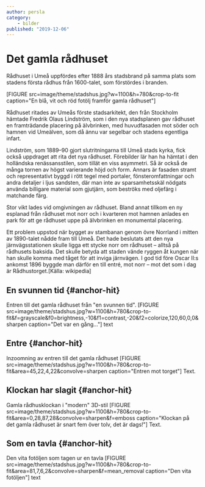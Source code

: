 ```yaml
---
author: persla
category:
    - bilder
published: "2019-12-06"
---
```

Det gamla rådhuset
==================================

Rådhuset i Umeå uppfördes efter 1888 års stadsbrand på samma plats som stadens första rådhus från 1600-talet, som förstördes i branden.

[FIGURE src=image/theme/stadshus.jpg?w=1100&h=780&crop-to-fit caption="En blå, vit och röd fotölj framför gamla rådhuset"]
<!--more-->

Rådhuset ritades av Umeås förste stadsarkitekt, den från Stockholm hämtade Fredrik Olaus Lindström, som i den nya stadsplanen gav rådhuset en framträdande placering på älvbrinken, med huvudfasaden mot söder och hamnen vid Umeälven, som då ännu var segelbar och stadens egentliga infart.

Lindström, som 1889–90 gjort slutritningarna till Umeå stads kyrka, fick också uppdraget att rita det nya rådhuset. Förebilder lär han ha hämtat i den holländska renässansstilen, som tillät en viss asymmetri. Så är också de många tornen av högst varierande höjd och form. Annars är fasaden stramt och representativt byggd i rött tegel med portaler, fönsteromfattningar och andra detaljer i ljus sandsten, där man inte av sparsamhetsskäl nödgats använda billigare material som gjutjärn, som beströks med oljefärg i matchande färg.

Stor vikt lades vid omgivningen av rådhuset. Bland annat tillkom en ny esplanad från rådhuset mot norr och i kvarteren mot hamnen anlades en park för att ge rådhuset uppe på älvbrinken en monumental placering.

Ett problem uppstod när bygget av stambanan genom övre Norrland i mitten av 1890-talet nådde fram till Umeå. Det hade beslutats att den nya järnvägsstationen skulle ligga ett stycke norr om rådhuset – alltså på rådhusets baksida. Det skulle betyda att staden vände ryggen åt kungen när han skulle komma med tåget för att inviga järnvägen. I god tid före Oscar II:s ankomst 1896 byggde man därför en till entré, mot norr – mot det som i dag är Rådhustorget.[Källa: wikipedia]


En svunnen tid {#anchor-hit}
-----------------------------------
Entren till det gamla rådhuset från "en svunnen tid".
[FIGURE src=image/theme/stadshus.jpg?w=1100&h=780&crop-to-fit&f=grayscale&f0=brightness,-10&f1=contrast,-20&f2=colorize,120,60,0,0&sharpen caption="Det var en gång..."]
text

Entre {#anchor-hit}
-----------------------------------
Inzoomning av entren till det gamla rådhuset
[FIGURE src=image/theme/stadshus.jpg?w=1100&h=780&crop-to-fit&area=45,22,4,22&convolve=sharpen caption="Entren mot torget"]
Text.

Klockan har slagit {#anchor-hit}
-----------------------------------
Gamla rådhusklockan i "modern" 3D-stil
[FIGURE src=image/theme/stadshus.jpg?w=1100&h=780&crop-to-fit&area=0,28,87,28&convolve=sharpen&f=emboss caption="Klockan på det gamla rådhuset är snart fem över tolv, det är dags!"]
Text.

Som en tavla {#anchor-hit}
-----------------------------------

Den vita fotöljen som tagen ur en tavla
[FIGURE src=image/theme/stadshus.jpg?w=1100&h=780&crop-to-fit&area=81,7,6,2&convolve=sharpen&f=mean_removal caption="Den vita fotöljen"]
text
